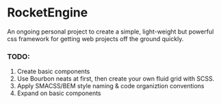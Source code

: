 # RocketEngine


An ongoing personal project to create a simple, light-weight but powerful css framework for getting web projects off the ground quickly.


### TODO:

1. Create basic components
2. Use Bourbon neats at first, then create your own fluid grid with SCSS.
3. Apply SMACSS/BEM style naming & code organiztion conventions
4. Expand on basic components
